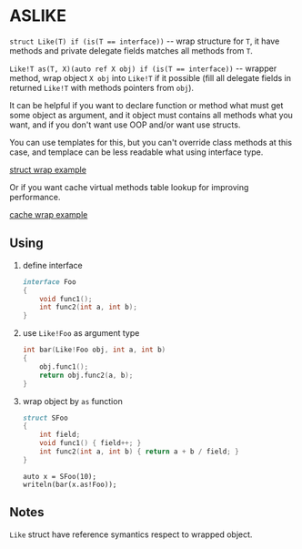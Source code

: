 # ASLIKE

`struct Like(T) if (is(T == interface))` -- wrap structure for `T`, it have
methods and private delegate fields matches all methods from `T`.

`Like!T as(T, X)(auto ref X obj) if (is(T == interface))` -- wrapper method,
wrap object `X obj` into `Like!T` if it possible (fill all delegate fields in
returned `Like!T` with methods pointers from `obj`).

It can be helpful if you want to declare function or method what must get some
object as argument, and it object must contains all methods what you want, and
if you don't want use OOP and/or want use structs.

You can use templates for this, but you can't override class methods at this
case, and templace can be less readable what using interface type.

[struct wrap example](example/struct/app.d)

Or if you want cache virtual methods table lookup for improving performance.

[cache wrap example](example/cache/app.d)

## Using

1. define interface

    ```d
    interface Foo
    {
        void func1();
        int func2(int a, int b);
    }
    ```

2. use `Like!Foo` as argument type

    ```d
    int bar(Like!Foo obj, int a, int b)
    {
        obj.func1();
        return obj.func2(a, b);
    }
    ```

3. wrap object by `as` function

    ```d
    struct SFoo
    {
        int field;
        void func1() { field++; }
        int func2(int a, int b) { return a + b / field; }
    }
    ```

    ```
    auto x = SFoo(10);
    writeln(bar(x.as!Foo));
    ```

## Notes

`Like` struct have reference symantics respect to wrapped object.